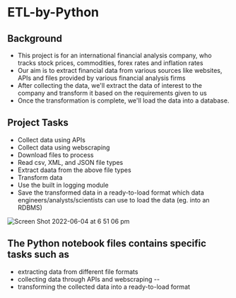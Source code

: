# ETL-by-Python
## Background
* This project is for an international financial analysis company, who tracks stock prices, commodities, forex rates and inflation rates
* Our aim is to extract financial data from various sources like websites, APIs and files provided by various financial analysis firms
* After collecting the data, we'll extract the data of interest to the company and transform it based on the requirements given to us
* Once the transformation is complete, we'll load the data into a database.

## Project Tasks
* Collect data using APIs
* Collect data using webscraping
* Download files to process
* Read csv, XML, and JSON file types
* Extract daata from the above file types
* Transform data
* Use the built in logging module
* Save the transformed data in a ready-to-load format which data engineers/analysts/scientists can use to load the data (eg. into an RDBMS)


![Screen Shot 2022-06-04 at 6 51 06 pm](https://user-images.githubusercontent.com/85088636/171992023-04157ae8-0214-4670-b126-349939c038b1.png)

## The Python notebook files contains specific tasks such as 
* extracting data from different file formats
* collecting data through APIs and webscraping -- 
* transforming the collected data into a ready-to-load format
